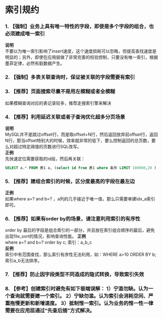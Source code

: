 # 索引规约
### 1. 【强制】业务上具有唯一特性的字段，即使是多个字段的组合，也必须建成唯一索引
**说明**  
不要以为唯一索引影响了insert速度，这个速度损耗可以忽略，但提高查找速度是明显的；另外，即使在应用层做了非常完善的校验控制，只要没有唯一索引，根据墨菲定律，必然有脏数据产生。 

### 2. 【强制】多表关联查询时，保证被关联的字段需要有索引

### 3. 【推荐】页面搜索尽量不是用左模糊或者全模糊
如果模糊查询对应的表记录较多，推荐走搜索引擎来解决  

### 4. 【推荐】利用延迟关联或者子查询优化超多分页场景
**说明**  
MySQL并不是跳过offset行，而是取offset+N行，然后返回放弃前offset行，返回N行，那当offset特别大的时候，效率就非常的低下，要么控制返回的总页数，要么对超过特定阈值的页数进行SQL改写。  
**正例**  
先快速定位需要获取的id段，然后再关联：  
```sql
SELECT a.* FROM 表1 a, (select id from 表1 where 条件 LIMIT 100000,20 ) b where a.id=b.id
```

### 5. 【推荐】建组合索引的时候，区分度最高的字段在最左边
**正例**  
如果where a=? and b=? ，a列的几乎接近于唯一值，那么只需要单建idx_a索引即可。  

### 6. 【推荐】如果有order by的场景，请注意利用索引的有序性
order by 最后的字段是组合索引的一部分，并且放在索引组合顺序的最后，避免出现file_sort的情况，影响查询性能。 
**正例**  
where a=? and b=? order by c; 索引：a_b_c  
**反例**  
索引中有范围查找，那么索引有序性无法利用，如：WHERE a>10 ORDER BY b; 索引a_b无法排序。  

### 7. 【推荐】防止因字段类型不同造成的隐式转换，导致索引失效

### 8. 【参考】创建索引时避免有如下极端误解：  1）宁滥勿缺。认为一个查询就需要建一个索引。  2）宁缺勿滥。认为索引会消耗空间、严重拖慢更新和新增速度。  3）抵制惟一索引。认为业务的惟一性一律需要在应用层通过“先查后插”方式解决。 